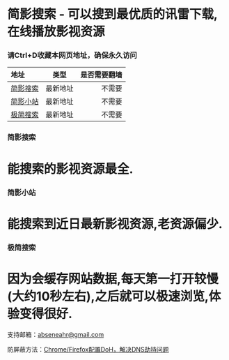 # 简影搜索 - 可以搜到最优质的讯雷下载,在线播放影视资源   
### 请Ctrl+D收藏本网页地址，确保永久访问  

| 地址       | 类型  | 是否需要翻墙 |  
| :---       |     :---:      |          ---: |
| [简影搜索](https://www.jysous.com)    | 最新地址 | 不需要 |  
| [简影小站](https://hugovercel.now.sh)    | 最新地址 | 不需要 |  
| [极简搜索](https://jjsous.com)    | 最新地址 | 不需要 |  

### 简影搜索
# 能搜索的影视资源最全.

### 简影小站
# 能搜索到近日最新影视资源,老资源偏少.

### 极简搜索
# 因为会缓存网站数据,每天第一打开较慢(大约10秒左右),之后就可以极速浏览,体验变得很好.

支持邮箱：[abseneahr@gmail.com](abseneahr@gmail.com)  
  
防屏蔽方法：[Chrome/Firefox配置DoH，解决DNS劫持问题](https://www.yeeach.com/post/1507)  